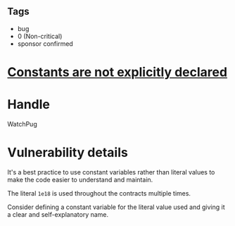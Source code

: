 ## Tags

- bug
- 0 (Non-critical)
- sponsor confirmed

# [Constants are not explicitly declared](https://github.com/code-423n4/2021-10-badgerdao-findings/issues/57) 

# Handle

WatchPug


# Vulnerability details

It's a best practice to use constant variables rather than literal values to make the code easier to understand and maintain.

The literal `1e18` is used throughout the contracts multiple times.

Consider defining a constant variable for the literal value used and giving it a clear and self-explanatory name.

